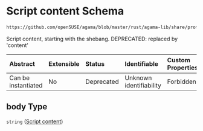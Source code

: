 # Script content Schema

```txt
https://github.com/openSUSE/agama/blob/master/rust/agama-lib/share/profile.schema.json#/$defs/initScript/properties/body
```

Script content, starting with the shebang. DEPRECATED: replaced by 'content'

| Abstract            | Extensible | Status     | Identifiable            | Custom Properties | Additional Properties | Access Restrictions | Defined In                                                          |
| :------------------ | :--------- | :--------- | :---------------------- | :---------------- | :-------------------- | :------------------ | :------------------------------------------------------------------ |
| Can be instantiated | No         | Deprecated | Unknown identifiability | Forbidden         | Allowed               | none                | [profile.schema.json\*](profile.schema.json "open original schema") |

## body Type

`string` ([Script content](profile-defs-user-defined-installation-script-that-runs-during-the-first-boot-of-the-target-system-once-the-installation-is-finished-properties-script-content.md))
